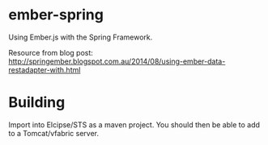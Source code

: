 ember-spring
============

Using Ember.js with the Spring Framework.

Resource from blog post: http://springember.blogspot.com.au/2014/08/using-ember-data-restadapter-with.html


Building
============
Import into Elcipse/STS as a maven project.  You should then be able to add to a Tomcat/vfabric server.
